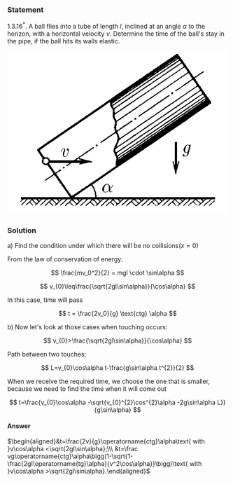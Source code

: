 ###  Statement

$1.3.16^*.$ A ball flies into a tube of length $l$, inclined at an angle $\alpha$ to the horizon, with a horizontal velocity $v$. Determine the time of the ball's stay in the pipe, if the ball hits its walls elastic.

![ For problem $1.3.16^*$ |503x374, 34%](../../img/1.3.16/statement.png)

### Solution

a) Find the condition under which there will be no collisions$(x=0)$

From the law of conservation of energy:

$$
\frac{mv_0^2}{2} = mgl \cdot \sin\alpha
$$

$$
v_{0}\leq\frac{\sqrt{2gl\sin\alpha}}{\cos\alpha}
$$

In this case, time will pass

$$
t = \frac{2v_0}{g} \text{ctg} \alpha
$$

b) Now let's look at those cases when touching occurs:

$$
v_{0}>\frac{\sqrt{2gl\sin\alpha}}{\cos\alpha}
$$

Path between two touches:

$$
L=v_{0}\cos\alpha t-\frac{g\sin\alpha t^{2}}{2}
$$

When we receive the required time, we choose the one that is smaller, because we need to find the time when it will come out

$$
t=\frac{v_{0}\cos\alpha -\sqrt{v_{0}^{2}\cos^{2}\alpha -2g\sin\alpha L}}{g\sin\alpha}
$$

#### Answer

$\begin{aligned}&t=\frac{2v}{g}\operatorname{ctg}\alpha\text{ with }v\cos\alpha <\sqrt{2gl\sin\alpha};\\\ &t=\frac vg\operatorname{ctg}\alpha\bigg(1-\sqrt{1-\frac{2gl\operatorname{tg}\alpha}{v^2\cos\alpha}}\bigg)\text{ with }v\cos\alpha >\sqrt{2gl\sin\alpha}.\end{aligned}$